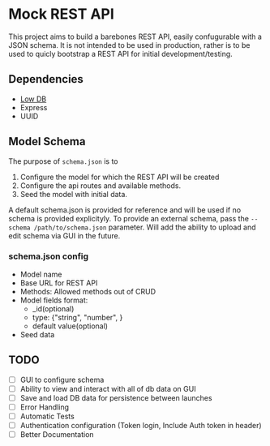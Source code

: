# Mock REST API

This project aims to build a barebones REST API, easily confugurable with a JSON schema. It is not intended to be used in production, rather is to be used to quicly bootstrap a REST API for initial development/testing.

## Dependencies
- [Low DB](https://github.com/typicode/lowdb)
- Express
- UUID

## Model Schema
The purpose of `schema.json` is to 
1. Configure the model for which the REST API will be created
1. Configure the api routes and available methods.
1. Seed the model with initial data.


A default schema.json is provided for reference and will be used if no schema is provided explicityly. To provide an external schema, pass the ```--schema /path/to/schema.json``` parameter. Will add the ability to upload and edit schema via GUI in the future.

### schema.json config
- Model name
- Base URL for REST API
- Methods: Allowed methods out of CRUD
- Model fields format:
    - \_id(optional)
    - type: {"string", "number", <to add more>}
    - default value(optional)
- Seed data

## TODO
- [ ] GUI to configure schema
- [ ] Ability to view and interact with all of db data on GUI
- [ ] Save and load DB data for persistence between launches
- [ ] Error Handling
- [ ] Automatic Tests
- [ ] Authentication configuration (Token login, Include Auth token in header)
- [ ] Better Documentation
